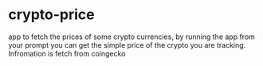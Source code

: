 # crypto-price
app to fetch the prices of some crypto currencies, by running the app from your prompt you can get the simple price of the crypto you are tracking. Infromation is fetch from coingecko
